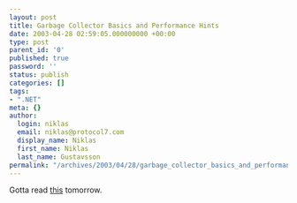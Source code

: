 ```yaml
---
layout: post
title: Garbage Collector Basics and Performance Hints
date: 2003-04-28 02:59:05.000000000 +00:00
type: post
parent_id: '0'
published: true
password: ''
status: publish
categories: []
tags:
- ".NET"
meta: {}
author:
  login: niklas
  email: niklas@protocol7.com
  display_name: Niklas
  first_name: Niklas
  last_name: Gustavsson
permalink: "/archives/2003/04/28/garbage_collector_basics_and_performance_hints/"
---
```

Gotta read [this](http://msdn.microsoft.com/library/default.asp?url=/library/en-us/dndotnet/html/dotnetGCbasics.asp) tomorrow.

